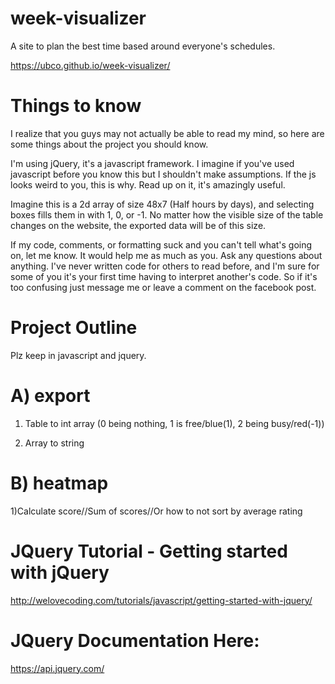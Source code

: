 # week-visualizer
A site to plan the best time based around everyone's schedules.

https://ubco.github.io/week-visualizer/

# Things to know
I realize that you guys may not actually be able to read my mind, so here are some things about the project you should know.

I'm using jQuery, it's a javascript framework. I imagine if you've used javascript before you know this but I shouldn't make assumptions. If the js looks weird to you, this is why. Read up on it, it's amazingly useful.

Imagine this is a 2d array of size 48x7 (Half hours by days), and selecting boxes fills them in with 1, 0, or -1. No matter how the visible size of the table changes on the website, the exported data will be of this size.

If my code, comments, or formatting suck and you can't tell what's going on, let me know. It would help me as much as you. Ask any questions about anything. I've never written code for others to read before, and I'm sure for some of you it's your first time having to interpret another's code. So if it's too confusing just message me or leave a comment on the facebook post.

# Project Outline
Plz keep in javascript and jquery.

# A) export  
   1) Table to int array (0 being nothing, 1 is free/blue(1), 2 being busy/red(-1))
  
   2) Array to string
# B) heatmap
   1)Calculate score//Sum of scores//Or how to not sort by average rating

# JQuery Tutorial - Getting started with jQuery
http://welovecoding.com/tutorials/javascript/getting-started-with-jquery/

# JQuery Documentation Here:
https://api.jquery.com/
